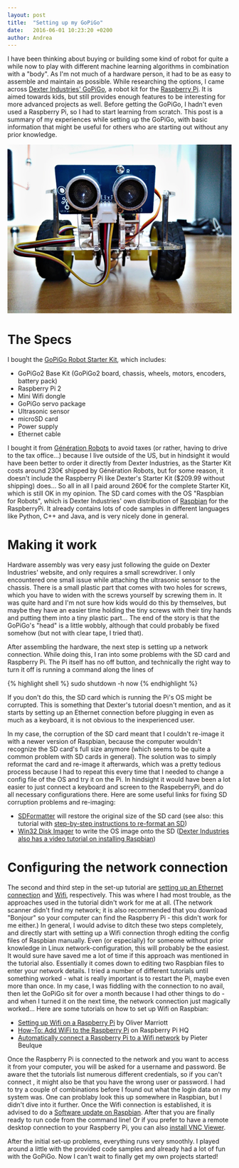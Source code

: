 ```yaml
---
layout: post
title:  "Setting up my GoPiGo"
date:   2016-06-01 10:23:20 +0200
author: Andrea
---
```


I have been thinking about buying or building some kind of robot for quite a while now to play with different machine learning algorithms in combination with a "body". As I'm not much of a hardware person, it had to be as easy to assemble and maintain as possible. While researching the options, I came across [Dexter Industries' GoPiGo][dexter-industries-gopigo], a robot kit for the [Raspberry Pi][raspberry-pi]. It is aimed towards kids, but still provides enough features to be interesting for more advanced projects as well.
Before getting the GoPiGo, I hadn't even used a Raspberry Pi, so I had to start learning from scratch. This post is a summary of my experiences while setting up the GoPiGo, with basic information that might be useful for others who are starting out without any prior knowledge.

![GoPiGo](/assets/gopigo.jpg)


# The Specs

I bought the [GoPiGo Robot Starter Kit][gopigo-starter-kit], which includes:

- GoPiGo2 Base Kit (GoPiGo2 board, chassis, wheels, motors, encoders, battery pack)
- Raspberry Pi 2
- Mini Wifi dongle
- GoPiGo servo package
- Ultrasonic sensor
- microSD card
- Power supply
- Ethernet cable

I bought it from [Génération Robots][generation-robots] to avoid taxes (or rather, having to drive to the tax office...) because I live outside of the US, but in hindsight it would have been better to order it directly from Dexter Industries, as the Starter Kit costs around 230€ shipped by Génération Robots, but for some reason, it doesn't include the Raspberry Pi like Dexter's Starter Kit ($209.99 without shipping) does... So all in all I paid around 260€ for the complete Starter Kit, which is still OK in my opinion.
The SD card comes with the OS "Raspbian for Robots", which is Dexter Industries' own distribution of [Raspbian][raspbian] for the RaspberryPi. It already contains lots of code samples in different languages like Python, C++ and Java, and is very nicely done in general.


# Making it work

Hardware assembly was very easy just following the guide on Dexter Industries' website, and only requires a small screwdriver. I only encountered one small issue while attaching the ultrasonic sensor to the chassis. There is a small plastic part that comes with two holes for screws, which you have to widen with the screws yourself by screwing them in. It was quite hard and I'm not sure how kids would do this by themselves, but maybe they have an easier time holding the tiny screws with their tiny hands and putting them into a tiny plastic part... The end of the story is that the GoPiGo's "head" is a little wobbly, although that could probably be fixed somehow (but not with clear tape, I tried that).

After assembling the hardware, the next step is setting up a network connection. While doing this, I ran into some problems with the SD card and Raspberry Pi. The Pi itself has no off button, and technically the right way to turn it off is running a command along the lines of

{% highlight shell %}
sudo shutdown -h now
{% endhighlight %}

If you don't do this, the SD card which is running the Pi's OS might be corrupted. This is something that Dexter's tutorial doesn't mention, and as it starts by setting up an Ethernet connection before plugging in even as much as a keyboard, it is not obvious to the inexperienced user.

In my case, the corruption of the SD card meant that I couldn't re-image it with a newer version of Raspbian, because the computer wouldn't recognize the SD card's full size anymore (which seems to be quite a common problem with SD cards in general). The solution was to simply reformat the card and re-image it afterwards, which was a pretty tedious process because I had to repeat this every time that I needed to change a config file of the OS and try it on the Pi. In hindsight it would have been a lot easier to just connect a keyboard and screen to the RaspeberryPi, and do all necessary configurations there.
Here are some useful links for fixing SD corruption problems and re-imaging:

- [SDFormatter][sd-formatter] will restore the original size of the SD card (see also: this tutorial with [step-by-step instructions to re-format an SD][step-by-step-reformat-sd])
- [Win32 Disk Imager][win32-disk-imager] to write the OS image onto the SD ([Dexter Industries also has a video tutorial on installing Raspbian][video-tutorial-raspbian])


# Configuring the network connection

The second and third step in the set-up tutorial are [setting up an Ethernet connection][setting-up-ethernet] and [Wifi][setting-up-wifi], respectively. This was where I had most trouble, as the approaches used in the tutorial didn't work for me at all. (The network scanner didn't find my network; it is also recommended that you download "Bonjour" so your computer can find the Raspberry Pi - this didn't work for me either.) In general, I would advise to ditch these two steps completely, and directly start with setting up a Wifi connection throgh editing the config files of Raspbian manually. Even (or especially) for someone without prior knowledge in Linux network-configuration, this will probably be the easiest. It would sure have saved me a lot of time if this approach was mentioned in the tutorial also. Essentially it comes down to editing two Raspbian files to enter your network details. I tried a number of different tutorials until something worked - what is really important is to restart the Pi, maybe even more than once. In my case, I was fiddling with the connection to no avail, then let the GoPiGo sit for over a month because I had other things to do - and when I turned it on the next time, the network connection just magically worked...
Here are some tutorials on how to set up Wifi on Raspbian:

- [Setting up Wifi on a Raspberry Pi][setting-up-wifi-raspberry] by Oliver Marriott
- [How-To: Add WiFi to the Raspberry Pi][how-to-add-wifi-raspberry-pi] on Raspberry Pi HQ
- [Automatically connect a Raspberry Pi to a Wifi network][automatically-connect-raspberry-pi] by Pieter Beulque

Once the Raspberry Pi is connected to the network and you want to access it from your computer, you will be asked for a username and password. Be aware thet the tutorials list numerous different credentials, so if you can't connect , it might also be that you have the wrong user or password. I had to try a couple of combinations before I found out what the login data on my system was. One can problaby look this up somewhere in Raspbian, but I didn't dive into it further.
Once the Wifi connection is established, it is advised to do a [Software update on Raspbian][software-update-raspbian].
After that you are finally ready to run code from the command line! Or if you prefer to have a remote desktop connection to your Raspberry Pi, you can also [install VNC Viewer][install-vnc].

After the initial set-up problems, everything runs very smoothly. I played around a little with the provided code samples and already had a lot of fun with the GoPiGo. Now I can't wait to finally get my own projects started!



[dexter-industries-gopigo]: http://www.dexterindustries.com/GoPiGo/
[raspberry-pi]: https://www.raspberrypi.org/
[gopigo-starter-kit]: http://www.dexterindustries.com/shop/gopigo-starter-kit-2/
[generation-robots]: http://www.generationrobots.com/
[raspbian]: https://www.raspbian.org/
[sd-formatter]: https://www.sdcard.org/downloads/formatter_4/eula_windows/SDFormatterv4.zip
[step-by-step-reformat-sd]: http://www.instructables.com/id/How-to-format-your-SD-card-back-to-the-original-si/?ALLSTEPS
[win32-disk-imager]: https://sourceforge.net/projects/win32diskimager/
[video-tutorial-raspbian]: https://www.youtube.com/watch?v=1J8AAww6Ucw&list=PLGXEJ4Ye1qCMWziVrynnrIPpgfOr-2aj9&index=1
[setting-up-ethernet]: http://www.dexterindustries.com/GoPiGo/getting-started-with-your-gopigo-raspberry-pi-robot-kit-2/1-assemble-the-gopigo-2/assemble-gopigo-raspberry-pi-robot/1-assemble-the-gopigo2/2-connect-the-gopigo2/
[setting-up-wifi]: http://www.dexterindustries.com/GoPiGo/getting-started-with-your-gopigo-raspberry-pi-robot-kit-2/1-assemble-the-gopigo-2/assemble-gopigo-raspberry-pi-robot/1-assemble-the-gopigo2/2-connect-the-gopigo2/3-set-up-wifi-on-the-gopigo2/
[setting-up-wifi-raspberry]: http://omarriott.com/aux/raspberry-pi-wifi/
[how-to-add-wifi-raspberry-pi]: http://raspberrypihq.com/how-to-add-wifi-to-the-raspberry-pi/
[automatically-connect-raspberry-pi]: http://weworkweplay.com/play/automatically-connect-a-raspberry-pi-to-a-wifi-network/
[software-update-raspbian]: http://www.dexterindustries.com/GoPiGo/getting-started-with-your-gopigo-raspberry-pi-robot-kit-2/5-using-your-gopigo-for-the-first-time/
[install-vnc]: http://www.dexterindustries.com/howto/virtually-control-the-raspberry-pi/
